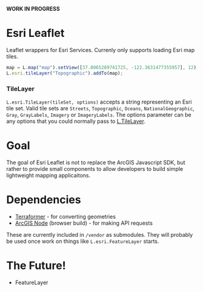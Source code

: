 **WORK IN PROGRESS**

# Esri Leaflet

Leaflet wrappers for Esri Services. Currenly only supports loading Esri map tiles.

```js
map = L.map("map").setView([37.8065289741725, -122.3631477355957], 12);
L.esri.tileLayer("Topographic").addTo(map);
```

### TileLayer

`L.esri.TileLayer(tileSet, options)` accepts a string representing an Esri tile set. Valid tile sets are `Streets`, `Topographic`, `Oceans`, `NationalGeographic`, `Gray`, `GrayLabels`, `Imagery` or `ImageryLabels`. The options parameter can be any options that you could normally pass to [L.TileLayer](http://leafletjs.com/reference.html#tilelayer).

# Goal

The goal of Esri Leaflet is not to replace the ArcGIS Javascript SDK, but rather to provide small components to allow developers to build simple lightweight mapping applicaitons.

# Dependencies

* [Terraformer](https://github.com/esri/Terraformer) - for converting geometries
* [ArcGIS Node](https://github.com/ArcGIS/arcgis-node) (browser build) - for making API requests

These are currently included in `/vendor` as submodules. They will probably be used once work on things like `L.esri.FeatureLayer` starts.

# The Future!
* FeatureLayer
